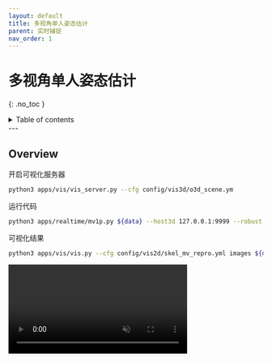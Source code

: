 ```yaml
---
layout: default
title: 多视角单人姿态估计
parent: 实时捕捉
nav_order: 1
---
```


# 多视角单人姿态估计
{: .no_toc }

<details close markdown="block">
  <summary>
    Table of contents
  </summary>
  {: .text-delta }
1. TOC
{:toc}
</details>
---

## Overview

开启可视化服务器

```bash
python3 apps/vis/vis_server.py --cfg config/vis3d/o3d_scene.ym
```

运行代码

```bash
python3 apps/realtime/mv1p.py ${data} --host3d 127.0.0.1:9999 --robust --out ${data}/output
```

可视化结果

```bash
python3 apps/vis/vis.py --cfg config/vis2d/skel_mv_repro.yml images ${data} skel ${data}/output/keypoints3d out ${data}/output/skel make_video True scale 0.4
```

<video width="70%" playsinline="" autoplay="autoplay" loop="loop" preload="" muted=""><source src="../images/realtime/mv1p-repro.mp4" type="video/mp4">
</video>